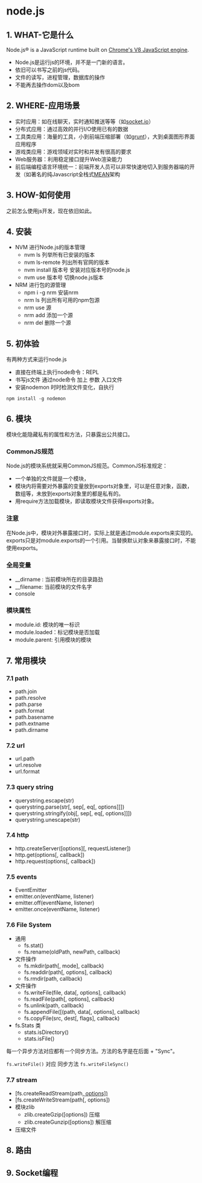 # node.js

## 1. WHAT-它是什么

Node.js® is a JavaScript runtime built on [Chrome's V8 JavaScript engine](https://developers.google.com/v8/).

- Node.js是运行js的环境，并不是一门新的语言。
- 依旧可以书写之前的js代码。
- 文件的读写，进程管理，数据库的操作
- 不能再去操作dom以及bom

## 2. WHERE-应用场景

- 实时应用：如在线聊天，实时通知推送等等（如[socket.io](http://socket.io/)） 
- 分布式应用：通过高效的并行I/O使用已有的数据
- 工具类应用：海量的工具，小到前端压缩部署（如[grunt](http://gruntjs.com/)），大到桌面图形界面应用程序
- 游戏类应用：游戏领域对实时和并发有很高的要求
- Web服务器：利用稳定接口提升Web渲染能力
- 前后端编程语言环境统一：前端开发人员可以非常快速地切入到服务器端的开发（如著名的纯Javascript全栈式[MEAN](http://mean.io/)架构

## 3. HOW-如何使用

之前怎么使用js开发，现在依旧如此。

## 4. 安装

- NVM 进行Node.js的版本管理
  - nvm ls 列举所有已安装的版本
  - nvm ls-remote 列出所有官网的版本
  - nvm install 版本号 安装对应版本号的node.js
  - nvm use 版本号 切换node.js版本
- NRM 进行包的源管理
  - npm i -g nrm 安装nrm
  - nrm ls 列出所有可用的npm包源
  - nrm use 源
  - nrm add 添加一个源
  - nrm del 删除一个源

## 5. 初体验

有两种方式来运行node.js

- 直接在终端上执行node命令：REPL
- 书写js文件 通过node命令 加上 参数 入口文件
- 安装nodemon 时时检测文件变化，自执行

```
npm install -g nodemon
```

## 6. 模块

模块化能隐藏私有的属性和方法，只暴露出公共接口。

### CommonJS规范

Node.js的模块系统就采用CommonJS规范。CommonJS标准规定：

- 一个单独的文件就是一个模块，
- 模块内将需要对外暴露的变量放到exports对象里，可以是任意对象，函数，数组等，未放到exports对象里的都是私有的。
- 用require方法加载模块，即读取模块文件获得exports对象。

###  注意

在Node.js中，模块对外暴露接口时，实际上就是通过module.exports来实现的。exports只是对module.exports的一个引用。当替换默认对象来暴露接口时，不能使用exports。

### 全局变量

- __dirname : 当前模块所在的目录路劲
- __filename: 当前模块的文件名字
- console

### 模块属性

- module.id: 模块的唯一标识
- module.loaded：标记模块是否加载
- module.parent: 引用模块的模块

## 7. 常用模块

### 7.1 path

- path.join
- path.resolve
- path.parse
- path.format
- path.basename
- path.extname
- path.dirname

### 7.2 url

- url.path
- url.resolve
- url.format

### 7.3 query string

- querystring.escape(str)
- querystring.parse(str[, sep[, eq[, options]]])
- querystring.stringify(obj[, sep[, eq[, options]]])
- querystring.unescape(str)

### 7.4 http

- http.createServer([options][, requestListener])
- http.get(options[, callback])
- http.request(options[, callback])

### 7.5 events

- EventEmitter
- emitter.on(eventName, listener)
- emitter.off(eventName, listener)
- emitter.once(eventName, listener)

 ### 7.6 File System

- 通用
  - fs.stat()
  - fs.rename(oldPath, newPath, callback)
- 文件操作
  - fs.mkdir(path[, mode], callback)
  - fs.readdir(path[, options], callback)
  - fs.rmdir(path, callback)
- 文件操作
  - fs.writeFile(file, data[, options], callback)
  - fs.readFile(path[, options], callback)
  - fs.unlink(path, callback)
  - fs.appendFile([(path, data[, options], callback)
  - fs.copyFile(src, dest[, flags], callback)
- fs.Stats 类
  - stats.isDirectory()
  - stats.isFile()

每一个异步方法对应都有一个同步方法。方法的名字是在后面 + "Sync"。

`fs.writeFile()` 对应 同步方法 `fs.writeFileSync()`

### 7.7 stream

- [fs.createReadStream(path[, options\])](http://nodejs.cn/api/fs.html#fs_fs_createreadstream_path_options)
- [fs.createWriteStream(path[, options])
- 模块zlib
  - zlib.createGzip([options]) 压缩
  - zlib.createGunzip([options]) 解压缩
- 压缩文件

## 8. 路由

## 9. Socket编程





